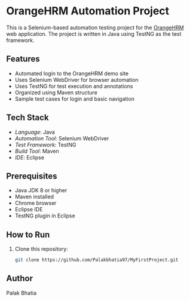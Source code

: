 # OrangeHRM Automation Project

This is a Selenium-based automation testing project for the [OrangeHRM](https://opensource-demo.orangehrmlive.com/) web application. The project is written in Java using TestNG as the test framework.

## Features

- Automated login to the OrangeHRM demo site
- Uses Selenium WebDriver for browser automation
- Uses TestNG for test execution and annotations
- Organized using Maven structure
- Sample test cases for login and basic navigation

## Tech Stack

- *Language*: Java  
- *Automation Tool*: Selenium WebDriver  
- *Test Framework*: TestNG  
- *Build Tool*: Maven  
- *IDE*: Eclipse  

## Prerequisites

- Java JDK 8 or higher  
- Maven installed  
- Chrome browser  
- Eclipse IDE  
- TestNG plugin in Eclipse

## How to Run

1. Clone this repository:
   ```bash
   git clone https://github.com/Palakbhatia97/MyFirstProject.git

## Author
 Palak Bhatia

